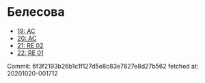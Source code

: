 # Белесова
- [19: AC](19.md)
- [20: AC](20.md)
- [21: RE 02](21.md)
- [22: RE 01](22.md)

Commit: 6f3f2193b26b1c1f127d5e8c83e7827e8d27b562
 fetched at: 20201020-001712
